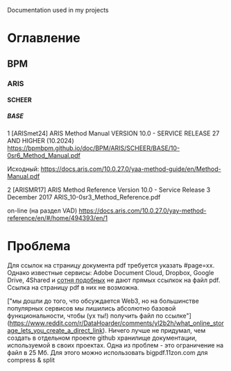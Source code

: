 Documentation used in my projects
# Оглавление
## BPM
### ARIS
#### SCHEER
##### BASE
1
[ARISmet24] ARIS Method Manual VERSION 10.0 - SERVICE RELEASE 27 AND HIGHER (10.2024)
https://bpmbpm.github.io/doc/BPM/ARIS/SCHEER/BASE/10-0sr6_Method_Manual.pdf

Исходный: https://docs.aris.com/10.0.27.0/yaa-method-guide/en/Method-Manual.pdf

2
[ARISMR17] ARIS Method Reference Version 10.0 - Service Release 3  December 2017
ARIS_10-0sr3_Method_Reference.pdf

on-line (на раздел VAD)
https://docs.aris.com/10.0.27.0/yay-method-reference/en/#/home/494393/en/1

# Проблема
Для ссылок на страницу документа pdf требуется указать #page=xx. Однако известные сервисы: Adobe Document Cloud, Dropbox, Google Drive, 4Shared и [сотня подобных](https://www.reddit.com/r/DataHoarder/comments/vm2xtm/cloud_storage_providers_for_free_storage/) не дают прямых ссылкок на файл pdf. Ссылка на страницу pdf в них не возможна.   

["мы дошли до того, что обсуждается Web3, но на большинстве популярных сервисов мы лишились абсолютно базовой функциональности, чтобы (ух ты!) получить файл по ссылке"] (https://www.reddit.com/r/DataHoarder/comments/yl2b2h/what_online_storage_lets_you_create_a_direct_link). Ничего лучше не придумал, чем создать в отдельном проекте github хранилище документации, используемой в своих проектах. 
Одна из проблем - это ограничение на файл в 25 Мб. Для этого можно использовать bigpdf.11zon.com для compress & split

